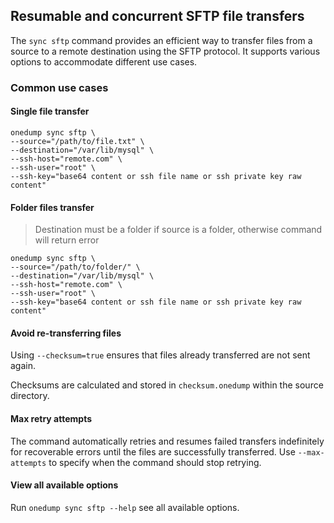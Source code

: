 ## Resumable and concurrent SFTP file transfers

The `sync sftp` command provides an efficient way to transfer files from a source to a remote destination using the SFTP protocol. It supports various options to accommodate different use cases.

### Common use cases

#### Single file transfer
```
onedump sync sftp \
--source="/path/to/file.txt" \
--destination="/var/lib/mysql" \
--ssh-host="remote.com" \
--ssh-user="root" \
--ssh-key="base64 content or ssh file name or ssh private key raw content"
```

#### Folder files transfer
> Destination must be a folder if source is a folder, otherwise command will return error

```
onedump sync sftp \
--source="/path/to/folder/" \
--destination="/var/lib/mysql" \
--ssh-host="remote.com" \
--ssh-user="root" \
--ssh-key="base64 content or ssh file name or ssh private key raw content"
```

#### Avoid re-transferring files

Using `--checksum=true` ensures that files already transferred are not sent again.

Checksums are calculated and stored in `checksum.onedump` within the source directory.

#### Max retry attempts

The command automatically retries and resumes failed transfers indefinitely for recoverable errors until the files are successfully transferred. Use `--max-attempts` to specify when the command should stop retrying.

#### View all available options
Run `onedump sync sftp --help` see all available options.